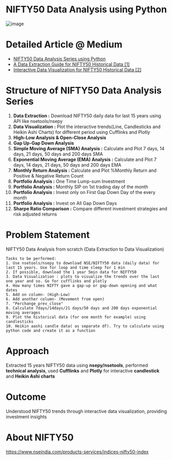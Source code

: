 # NIFTY50 Data Analysis using Python
![image](https://user-images.githubusercontent.com/114581035/216782163-eea21cbf-2560-4919-a28c-3ecf3cfbb499.png)

# Detailed Article @ Medium
- [NIFTY50 Data Analysis Series using Python](https://medium.com/@kmrmanish/nifty50-data-analysis-using-python-d9227e525894)
- [A Data Extraction Guide for NIFTY50 Historical Data [1]](https://medium.com/@kmrmanish/a-data-extraction-guide-for-nifty50-historical-data-1-220a097c7a1a)
- [Interactive Data Visualization for NIFTY50 Historical Data [2]](https://medium.com/@kmrmanish/interactive-data-visualization-for-nifty50-historical-data-2-5a7fb672a8ec)


# Structure of NIFTY50 Data Analysis Series
1. **Data Extraction :** Download NIFTY50 daily data for last 15 years using API like nsetools/nsepy
2. **Data Visualization :** Plot the interactive trends(Line, Candlesticks and Heikin Ashi Charts) for different period using Cufflinks and Plotly
3. **High-Low Analysis & Open-Close Analysis**
4. **Gap Up-Gap Down Analysis**
5. **Simple Moving Average (SMA) Analysis :** Calculate and Plot 7 days, 14 days, 21 days, 50 days and 200 days SMA
6. **Exponential Moving Average (EMA) Analysis :** Calculate and Plot 7 days, 14 days, 21 days, 50 days and 200 days EMA
7. **Monthly Return Analysis :** Calculate and Plot %Monthly Return and Positive & Negative Return Count
8. **Portfolio Analysis :** One Time Lump-sum Investment
9. **Portfolio Analysis :** Monthly SIP on 1st trading day of the month
10. **Portfolio Analysis :** Invest only on First Gap Down Day of the every month
11. **Portfolio Analysis :** Invest on All Gap Down Days
12. **Sharpe Ratio Comparison :** Compare different investment strategies and risk adjusted returns

# Problem Statement
NIFTY50 Data Analysis from scratch (Data Extraction to Data Visualization)


    Tasks to be performed: 
    1. Use nsetools/nsepy to download NSE/NIFTY50 data (daily data) for last 15 years. Use for loop and time sleep for 1 min
    2. If possible, download the 1 year 5min data for NIFTY50
    3. Data Visualization : plots to visualize the trends over the last one year and so. Go for cufflinks and plotly
    4. How many times NIFTY gave a gap-up or gap-down opening and what dates
    5. Add on column- (High-Low)
    6. Add another column- (Movement from open)
    7. "Perchange_prev_close" 
    8. Calculate 7days/14days/21 days/50 days and 200 days exponential moving averages
    9. Plot the historical data (for one month for example) using candlesticks
    10. Heikin aashi candle data( as separate df). Try to calculate using python code and create it as a function

# Approach
Extracted 15 years NIFTY50 data using **nsepy/nsetools**, performed **technical analysis**, used **Cufflinks** and **Plotly** for interactive **candlestick** and **Heikin Ashi charts**

# Outcome
Understood NIFTY50 trends through interactive data visualization, providing investment insights

# About NIFTY50
https://www.nseindia.com/products-services/indices-nifty50-index


